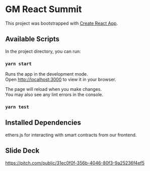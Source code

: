 # GM React Summit

This project was bootstrapped with [Create React App](https://github.com/facebook/create-react-app).

## Available Scripts

In the project directory, you can run:

### `yarn start`

Runs the app in the development mode.\
Open [http://localhost:3000](http://localhost:3000) to view it in your browser.

The page will reload when you make changes.\
You may also see any lint errors in the console.

### `yarn test`

## Installed Dependencies

ethers.js for interacting with smart contracts from our frontend.

## Slide Deck

https://pitch.com/public/31ec0f0f-356b-4046-80f3-9a25236f4ef5
